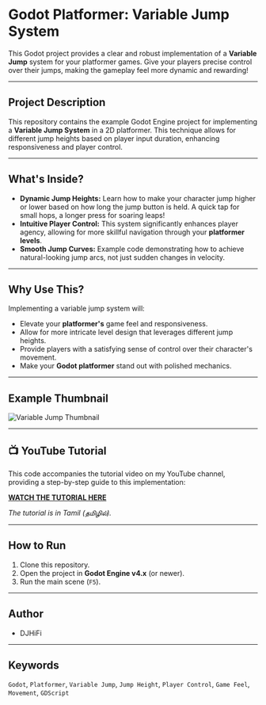 # Godot Platformer: Variable Jump System

This Godot project provides a clear and robust implementation of a **Variable Jump** system for your platformer games. Give your players precise control over their jumps, making the gameplay feel more dynamic and rewarding!

---

## Project Description

This repository contains the example Godot Engine project for implementing a **Variable Jump System** in a 2D platformer. This technique allows for different jump heights based on player input duration, enhancing responsiveness and player control.

---

## What's Inside?

* **Dynamic Jump Heights:** Learn how to make your character jump higher or lower based on how long the jump button is held. A quick tap for small hops, a longer press for soaring leaps!
* **Intuitive Player Control:** This system significantly enhances player agency, allowing for more skillful navigation through your **platformer levels**.
* **Smooth Jump Curves:** Example code demonstrating how to achieve natural-looking jump arcs, not just sudden changes in velocity.

---

## Why Use This?

Implementing a variable jump system will:

* Elevate your **platformer's** game feel and responsiveness.
* Allow for more intricate level design that leverages different jump heights.
* Provide players with a satisfying sense of control over their character's movement.
* Make your **Godot platformer** stand out with polished mechanics.

---

## Example Thumbnail

![Variable Jump Thumbnail](YOUR_VARIABLE_JUMP_THUMBNAIL_URL_HERE)

---

## 📺 YouTube Tutorial

This code accompanies the tutorial video on my YouTube channel, providing a step-by-step guide to this implementation:

[**WATCH THE TUTORIAL HERE**](https://youtu.be/vDqo_COsAqo)

*The tutorial is in Tamil (தமிழில்).*

---

## How to Run

1.  Clone this repository.
2.  Open the project in **Godot Engine v4.x** (or newer).
3.  Run the main scene (`F5`).

---

## Author

* DJHiFi

---

## Keywords

`Godot`, `Platformer`, `Variable Jump`, `Jump Height`, `Player Control`, `Game Feel`, `Movement`, `GDScript`
